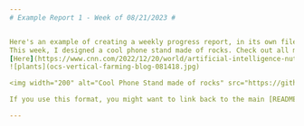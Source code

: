 ```yaml
---
# Example Report 1 - Week of 08/21/2023 #


Here's an example of creating a weekly progress report, in its own file. 
This week, I designed a cool phone stand made of rocks. Check out all my cool sketches and progress photos from this week below, etc., etc....
[Here](https://www.cnn.com/2022/12/20/world/artificial-intelligence-nutrition-hnk-spc-intl/index.html)is link for monday class
![plants](ocs-vertical-farming-blog-081418.jpg)

<img width="200" alt="Cool Phone Stand made of rocks" src="https://github.com/s-almeda/tdf-template-repo/assets/21287693/bc2f1864-af5a-456d-9a71-e1d80d51190c">

If you use this format, you might want to link back to the main [README.md](../README.md) like so!

---
```

